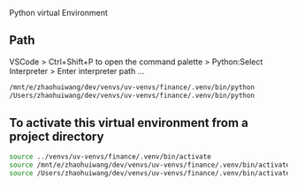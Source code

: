
Python virtual Environment
## Path
VSCode > Ctrl+Shift+P to open the command palette > Python:Select Interpreter > Enter interpreter path ...
```Bash
/mnt/e/zhaohuiwang/dev/venvs/uv-venvs/finance/.venv/bin/python
/Users/zhaohuiwang/dev/venvs/uv-venvs/finance/.venv/bin/python
```
## To activate this virtual environment from a project directory
```Bash
source ../venvs/uv-venvs/finance/.venv/bin/activate
source /mnt/e/zhaohuiwang/dev/venvs/uv-venvs/finance/.venv/bin/activate
source /Users/zhaohuiwang/dev/venvs/uv-venvs/finance/.venv/bin/activate
```